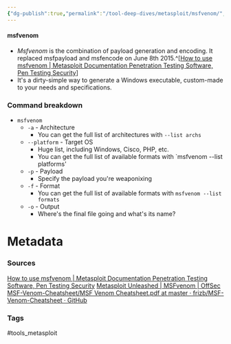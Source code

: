 ```yaml
---
{"dg-publish":true,"permalink":"/tool-deep-dives/metasploit/msfvenom/","noteIcon":""}
---
```


#### msfvenom
- *Msfvenom* is the combination of payload generation and encoding. It replaced msfpayload and msfencode on June 8th 2015.^[[How to use msfvenom | Metasploit Documentation Penetration Testing Software, Pen Testing Security](https://docs.metasploit.com/docs/using-metasploit/basics/how-to-use-msfvenom.html)]
- It's a dirty-simple way to generate a Windows executable, custom-made to your needs and specifications.

### Command breakdown
- `msfvenom`
	- `-a` - Architecture
		- You can get the full list of architectures with `--list archs`
	- `--platform` - Target OS
		- Huge list, including Windows, Cisco, PHP, etc.
		- You can get the full list of available formats with `msfvenom --list platforms'
	- `-p` - Payload
		- Specify the payload you're weaponixing
	- `-f` - Format
		- You can get the full list of available formats with `msfvenom --list formats`
	- `-o` - Output
		- Where's the final file going and what's its name?



# Metadata

### Sources
[How to use msfvenom | Metasploit Documentation Penetration Testing Software, Pen Testing Security](https://docs.metasploit.com/docs/using-metasploit/basics/how-to-use-msfvenom.html)
[Metasploit Unleashed | MSFvenom | OffSec](https://www.offsec.com/metasploit-unleashed/msfvenom/)
[MSF-Venom-Cheatsheet/MSF Venom Cheatsheet.pdf at master · frizb/MSF-Venom-Cheatsheet · GitHub](https://github.com/frizb/MSF-Venom-Cheatsheet/blob/master/MSF%20Venom%20Cheatsheet.pdf)

### Tags
#tools_metasploit 